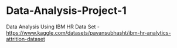 # Data-Analysis-Project-1
Data Analysis Using IBM HR Data Set - https://www.kaggle.com/datasets/pavansubhasht/ibm-hr-analytics-attrition-dataset
